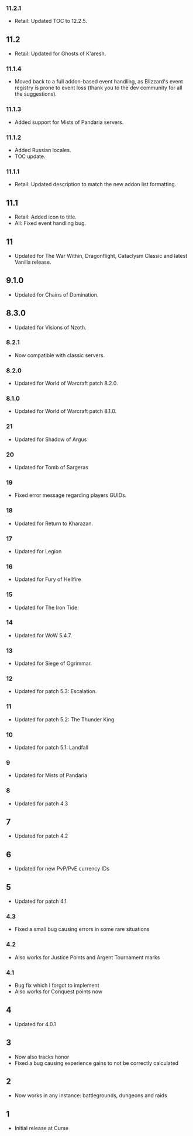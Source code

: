 ### 11.2.1
* Retail: Updated TOC to 12.2.5.

## 11.2
* Retail: Updated for Ghosts of K'aresh.

### 11.1.4
* Moved back to a full addon-based event handling, as Blizzard's event registry is prone to event loss (thank you to the dev community for all the suggestions).

### 11.1.3
* Added support for Mists of Pandaria servers.

### 11.1.2
* Added Russian locales.
* TOC update.

### 11.1.1
* Retail: Updated description to match the new addon list formatting.

## 11.1
* Retail: Added icon to title.
* All: Fixed event handling bug.

## 11
* Updated for The War Within, Dragonflight, Cataclysm Classic and latest Vanilla release.

## 9.1.0
* Updated for Chains of Domination.

## 8.3.0
* Updated for Visions of Nzoth.

### 8.2.1
* Now compatible with classic servers.

### 8.2.0
* Updated for World of Warcraft patch 8.2.0.

### 8.1.0
* Updated for World of Warcraft patch 8.1.0.

### 21
* Updated for Shadow of Argus

### 20
* Updated for Tomb of Sargeras

### 19
* Fixed error message regarding players GUIDs.

### 18
* Updated for Return to Kharazan.

### 17
* Updated for Legion

### 16
* Updated for Fury of Hellfire

### 15
* Updated for The Iron Tide.

### 14
* Updated for WoW 5.4.7.

### 13
* Updated for Siege of Ogrimmar.

### 12
* Updated for patch 5.3: Escalation.

### 11
* Updated for patch 5.2: The Thunder King

### 10
* Updated for patch 5.1: Landfall

### 9
* Updated for Mists of Pandaria

### 8
* Updated for patch 4.3

## 7
* Updated for patch 4.2

## 6
* Updated for new PvP/PvE currency IDs

## 5
* Updated for patch 4.1

### 4.3
* Fixed a small bug causing errors in some rare situations

### 4.2
* Also works for Justice Points and Argent Tournament marks

### 4.1
* Bug fix which I forgot to implement
* Also works for Conquest points now

## 4
* Updated for 4.0.1

## 3
* Now also tracks honor
* Fixed a bug causing experience gains to not be correctly calculated

## 2
* Now works in any instance: battlegrounds, dungeons and raids

## 1
* Initial release at Curse
